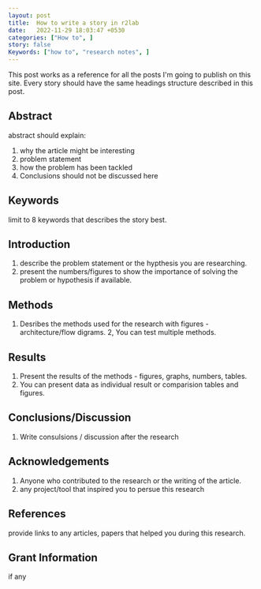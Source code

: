 ```yaml
---
layout: post
title:  How to write a story in r2lab
date:   2022-11-29 18:03:47 +0530
categories: ["How to", ]
story: false
Keywords: ["how to", "research notes", ]
---
```


This post works as a reference for all the posts I'm going to publish on this site. Every story should have the same headings structure described in this post.

## Abstract 
abstract should explain: 
1. why the article might be interesting
2. problem statement 
3. how the problem has been tackled
4. Conclusions should not be discussed here

## Keywords
limit to 8 keywords that describes the story best.

## Introduction
1. describe the  problem statement or the hypthesis you are researching.
2. present the numbers/figures to show the importance of solving the problem or hypothesis if available.

## Methods
1. Desribes the methods used for the research with figures - architecture/flow digrams.
2, You can test multiple methods.

## Results
1. Present the results of the methods - figures, graphs, numbers, tables.
2. You can present data as individual result or comparision tables and figures. 

## Conclusions/Discussion
1. Write consulsions / discussion after the research 

## Acknowledgements
1. Anyone who contributed to the research or the writing of
the article.
2. any project/tool that inspired you to persue this research

## References
provide links to any articles, papers that helped you during this research. 

## Grant Information
if any 